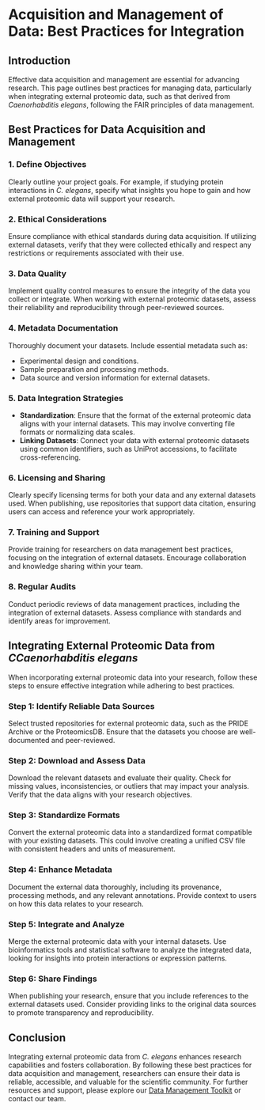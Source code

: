 # Acquisition and Management of Data: Best Practices for Integration

## Introduction

Effective data acquisition and management are essential for advancing research. This page outlines best practices for managing data, particularly when integrating external proteomic data, such as that derived from *Caenorhabditis elegans*, following the FAIR principles of data management.

## Best Practices for Data Acquisition and Management

### 1. Define Objectives

Clearly outline your project goals. For example, if studying protein interactions in *C. elegans*, specify what insights you hope to gain and how external proteomic data will support your research.

### 2. Ethical Considerations

Ensure compliance with ethical standards during data acquisition. If utilizing external datasets, verify that they were collected ethically and respect any restrictions or requirements associated with their use.

### 3. Data Quality

Implement quality control measures to ensure the integrity of the data you collect or integrate. When working with external proteomic datasets, assess their reliability and reproducibility through peer-reviewed sources.

### 4. Metadata Documentation

Thoroughly document your datasets. Include essential metadata such as:

- Experimental design and conditions.
- Sample preparation and processing methods.
- Data source and version information for external datasets.

### 5. Data Integration Strategies

- **Standardization**: Ensure that the format of the external proteomic data aligns with your internal datasets. This may involve converting file formats or normalizing data scales.
- **Linking Datasets**: Connect your data with external proteomic datasets using common identifiers, such as UniProt accessions, to facilitate cross-referencing.

### 6. Licensing and Sharing

Clearly specify licensing terms for both your data and any external datasets used. When publishing, use repositories that support data citation, ensuring users can access and reference your work appropriately.

### 7. Training and Support

Provide training for researchers on data management best practices, focusing on the integration of external datasets. Encourage collaboration and knowledge sharing within your team.

### 8. Regular Audits

Conduct periodic reviews of data management practices, including the integration of external datasets. Assess compliance with standards and identify areas for improvement.

## Integrating External Proteomic Data from *CCaenorhabditis elegans*

When incorporating external proteomic data into your research, follow these steps to ensure effective integration while adhering to best practices.

### Step 1: Identify Reliable Data Sources

Select trusted repositories for external proteomic data, such as the PRIDE Archive or the ProteomicsDB. Ensure that the datasets you choose are well-documented and peer-reviewed.

### Step 2: Download and Assess Data

Download the relevant datasets and evaluate their quality. Check for missing values, inconsistencies, or outliers that may impact your analysis. Verify that the data aligns with your research objectives.

### Step 3: Standardize Formats

Convert the external proteomic data into a standardized format compatible with your existing datasets. This could involve creating a unified CSV file with consistent headers and units of measurement.

### Step 4: Enhance Metadata

Document the external data thoroughly, including its provenance, processing methods, and any relevant annotations. Provide context to users on how this data relates to your research.

### Step 5: Integrate and Analyze

Merge the external proteomic data with your internal datasets. Use bioinformatics tools and statistical software to analyze the integrated data, looking for insights into protein interactions or expression patterns.

### Step 6: Share Findings

When publishing your research, ensure that you include references to the external datasets used. Consider providing links to the original data sources to promote transparency and reproducibility.

## Conclusion

Integrating external proteomic data from *C. elegans* enhances research capabilities and fosters collaboration. By following these best practices for data acquisition and management, researchers can ensure their data is reliable, accessible, and valuable for the scientific community. For further resources and support, please explore our [Data Management Toolkit](#) or contact our team.
